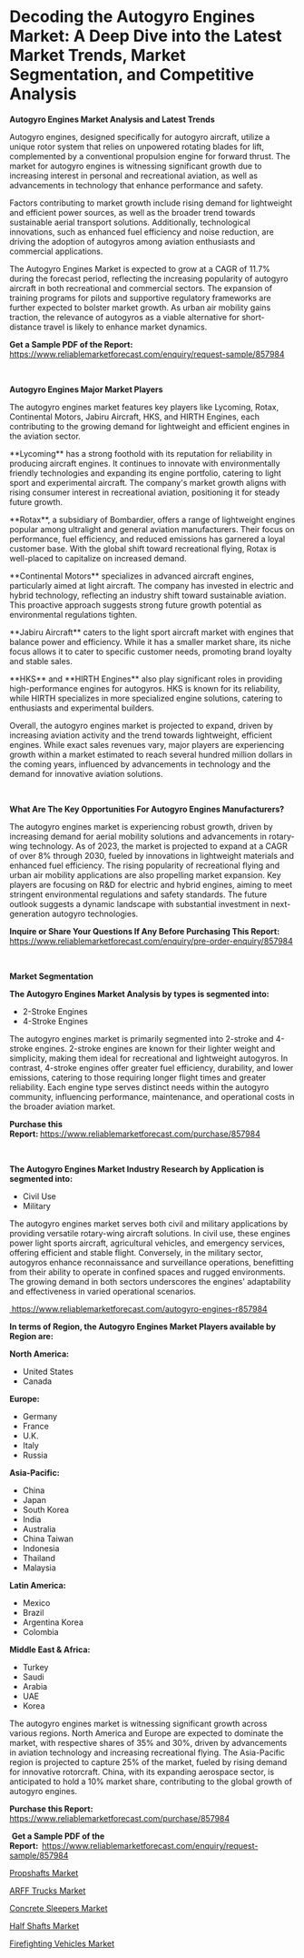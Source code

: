 <p><h1>Decoding the Autogyro Engines Market: A Deep Dive into the Latest Market Trends, Market Segmentation, and Competitive Analysis</h1></p><p><strong>Autogyro Engines Market Analysis and Latest Trends</strong></p>
<p><p>Autogyro engines, designed specifically for autogyro aircraft, utilize a unique rotor system that relies on unpowered rotating blades for lift, complemented by a conventional propulsion engine for forward thrust. The market for autogyro engines is witnessing significant growth due to increasing interest in personal and recreational aviation, as well as advancements in technology that enhance performance and safety. </p><p>Factors contributing to market growth include rising demand for lightweight and efficient power sources, as well as the broader trend towards sustainable aerial transport solutions. Additionally, technological innovations, such as enhanced fuel efficiency and noise reduction, are driving the adoption of autogyros among aviation enthusiasts and commercial applications. </p><p>The Autogyro Engines Market is expected to grow at a CAGR of 11.7% during the forecast period, reflecting the increasing popularity of autogyro aircraft in both recreational and commercial sectors. The expansion of training programs for pilots and supportive regulatory frameworks are further expected to bolster market growth. As urban air mobility gains traction, the relevance of autogyros as a viable alternative for short-distance travel is likely to enhance market dynamics.</p></p>
<p><strong>Get a Sample PDF of the Report:&nbsp;</strong> <a href="https://www.reliablemarketforecast.com/enquiry/request-sample/857984?utm_campaign=1875&utm_medium=2&utm_source=Github&utm_content=ia&utm_term=30032025&utm_id=autogyro-engines">https://www.reliablemarketforecast.com/enquiry/request-sample/857984</a></p>
<p>&nbsp;</p>
<p><strong>Autogyro Engines Major Market Players</strong></p>
<p><p>The autogyro engines market features key players like Lycoming, Rotax, Continental Motors, Jabiru Aircraft, HKS, and HIRTH Engines, each contributing to the growing demand for lightweight and efficient engines in the aviation sector.</p><p>**Lycoming** has a strong foothold with its reputation for reliability in producing aircraft engines. It continues to innovate with environmentally friendly technologies and expanding its engine portfolio, catering to light sport and experimental aircraft. The company's market growth aligns with rising consumer interest in recreational aviation, positioning it for steady future growth.</p><p>**Rotax**, a subsidiary of Bombardier, offers a range of lightweight engines popular among ultralight and general aviation manufacturers. Their focus on performance, fuel efficiency, and reduced emissions has garnered a loyal customer base. With the global shift toward recreational flying, Rotax is well-placed to capitalize on increased demand.</p><p>**Continental Motors** specializes in advanced aircraft engines, particularly aimed at light aircraft. The company has invested in electric and hybrid technology, reflecting an industry shift toward sustainable aviation. This proactive approach suggests strong future growth potential as environmental regulations tighten.</p><p>**Jabiru Aircraft** caters to the light sport aircraft market with engines that balance power and efficiency. While it has a smaller market share, its niche focus allows it to cater to specific customer needs, promoting brand loyalty and stable sales.</p><p>**HKS** and **HIRTH Engines** also play significant roles in providing high-performance engines for autogyros. HKS is known for its reliability, while HIRTH specializes in more specialized engine solutions, catering to enthusiasts and experimental builders.</p><p>Overall, the autogyro engines market is projected to expand, driven by increasing aviation activity and the trend towards lightweight, efficient engines. While exact sales revenues vary, major players are experiencing growth within a market estimated to reach several hundred million dollars in the coming years, influenced by advancements in technology and the demand for innovative aviation solutions.</p></p>
<p>&nbsp;</p>
<p><strong>What Are The Key Opportunities For Autogyro Engines Manufacturers?</strong></p>
<p><p>The autogyro engines market is experiencing robust growth, driven by increasing demand for aerial mobility solutions and advancements in rotary-wing technology. As of 2023, the market is projected to expand at a CAGR of over 8% through 2030, fueled by innovations in lightweight materials and enhanced fuel efficiency. The rising popularity of recreational flying and urban air mobility applications are also propelling market expansion. Key players are focusing on R&D for electric and hybrid engines, aiming to meet stringent environmental regulations and safety standards. The future outlook suggests a dynamic landscape with substantial investment in next-generation autogyro technologies.</p></p>
<p><strong>Inquire or Share Your Questions If Any Before Purchasing This Report:</strong> <a href="https://www.reliablemarketforecast.com/enquiry/pre-order-enquiry/857984?utm_campaign=1875&utm_medium=2&utm_source=Github&utm_content=ia&utm_term=30032025&utm_id=autogyro-engines">https://www.reliablemarketforecast.com/enquiry/pre-order-enquiry/857984</a></p>
<p>&nbsp;</p>
<p><strong>Market Segmentation</strong></p>
<p><strong>The Autogyro Engines Market Analysis by types is segmented into:</strong></p>
<p><ul><li>2-Stroke Engines</li><li>4-Stroke Engines</li></ul></p>
<p><p>The autogyro engines market is primarily segmented into 2-stroke and 4-stroke engines. 2-stroke engines are known for their lighter weight and simplicity, making them ideal for recreational and lightweight autogyros. In contrast, 4-stroke engines offer greater fuel efficiency, durability, and lower emissions, catering to those requiring longer flight times and greater reliability. Each engine type serves distinct needs within the autogyro community, influencing performance, maintenance, and operational costs in the broader aviation market.</p></p>
<p><strong>Purchase this Report:&nbsp;</strong><a href="https://www.reliablemarketforecast.com/purchase/857984?utm_campaign=1875&utm_medium=2&utm_source=Github&utm_content=ia&utm_term=30032025&utm_id=autogyro-engines">https://www.reliablemarketforecast.com/purchase/857984</a></p>
<p>&nbsp;</p>
<p><strong>The Autogyro Engines Market Industry Research by Application is segmented into:</strong></p>
<p><ul><li>Civil Use</li><li>Military</li></ul></p>
<p><p>The autogyro engines market serves both civil and military applications by providing versatile rotary-wing aircraft solutions. In civil use, these engines power light sports aircraft, agricultural vehicles, and emergency services, offering efficient and stable flight. Conversely, in the military sector, autogyros enhance reconnaissance and surveillance operations, benefitting from their ability to operate in confined spaces and rugged environments. The growing demand in both sectors underscores the engines' adaptability and effectiveness in varied operational scenarios.</p></p>
<p><a href="https://www.reliablemarketforecast.com/autogyro-engines-r857984?utm_campaign=1875&utm_medium=2&utm_source=Github&utm_content=ia&utm_term=30032025&utm_id=autogyro-engines">&nbsp;https://www.reliablemarketforecast.com/autogyro-engines-r857984</a></p>
<p><strong>In terms of Region, the Autogyro Engines Market Players available by Region are:</strong></p>
<p>
    <p> <strong> North America: </strong>
        <ul>
            <li>United States</li>
            <li>Canada</li>
        </ul>
        </p> 
    <p> <strong> Europe: </strong>
        <ul>
            <li>Germany</li>
            <li>France</li>
            <li>U.K.</li>
            <li>Italy</li>
            <li>Russia</li>
        </ul>
        </p> 
    <p> <strong> Asia-Pacific: </strong>
        <ul>
            <li>China</li>
            <li>Japan</li>
            <li>South Korea</li>
            <li>India</li>
            <li>Australia</li>
            <li>China Taiwan</li>
            <li>Indonesia</li>
            <li>Thailand</li>
            <li>Malaysia</li>
        </ul>
        </p> 
    <p> <strong> Latin America: </strong>
        <ul>
            <li>Mexico</li>
            <li>Brazil</li>
            <li>Argentina Korea</li>
            <li>Colombia</li>
        </ul>
        </p> 
    <p> <strong> Middle East & Africa: </strong>
        <ul>
            <li>Turkey</li>
            <li>Saudi</li>
            <li>Arabia</li>
            <li>UAE</li>
            <li>Korea</li>
        </ul>
    </p>
    </p>
<p><p>The autogyro engines market is witnessing significant growth across various regions. North America and Europe are expected to dominate the market, with respective shares of 35% and 30%, driven by advancements in aviation technology and increasing recreational flying. The Asia-Pacific region is projected to capture 25% of the market, fueled by rising demand for innovative rotorcraft. China, with its expanding aerospace sector, is anticipated to hold a 10% market share, contributing to the global growth of autogyro engines.</p></p>
<p><strong>Purchase this Report: </strong><a href="https://www.reliablemarketforecast.com/purchase/857984?utm_campaign=1875&utm_medium=2&utm_source=Github&utm_content=ia&utm_term=30032025&utm_id=autogyro-engines">https://www.reliablemarketforecast.com/purchase/857984</a></p>
<p>&nbsp;<strong>Get a Sample PDF of the Report:&nbsp;&nbsp;</strong><a href="https://www.reliablemarketforecast.com/enquiry/request-sample/857984?utm_campaign=1875&utm_medium=2&utm_source=Github&utm_content=ia&utm_term=30032025&utm_id=autogyro-engines">https://www.reliablemarketforecast.com/enquiry/request-sample/857984</a></p>
<p><strong></strong></p>
<p><p><a href="https://github.com/ziringebrur1/Market-Research-Report-List-1/blob/main/propshafts-market.md?utm_campaign=1875&utm_medium=2&utm_source=Github&utm_content=ia&utm_term=30032025&utm_id=autogyro-engines">Propshafts Market</a></p><p><a href="https://github.com/pelegeazlie5/Market-Research-Report-List-1/blob/main/arff-trucks-market.md?utm_campaign=1875&utm_medium=2&utm_source=Github&utm_content=ia&utm_term=30032025&utm_id=autogyro-engines">ARFF Trucks Market</a></p><p><a href="https://github.com/sitarzerpa3d/Market-Research-Report-List-1/blob/main/concrete-sleepers-market.md?utm_campaign=1875&utm_medium=2&utm_source=Github&utm_content=ia&utm_term=30032025&utm_id=autogyro-engines">Concrete Sleepers Market</a></p><p><a href="https://github.com/perbetpereir/Market-Research-Report-List-1/blob/main/half-shafts-market.md?utm_campaign=1875&utm_medium=2&utm_source=Github&utm_content=ia&utm_term=30032025&utm_id=autogyro-engines">Half Shafts Market</a></p><p><a href="https://github.com/kevoncesya4j/Market-Research-Report-List-1/blob/main/firefighting-vehicles-market.md?utm_campaign=1875&utm_medium=2&utm_source=Github&utm_content=ia&utm_term=30032025&utm_id=autogyro-engines">Firefighting Vehicles Market</a></p></p>